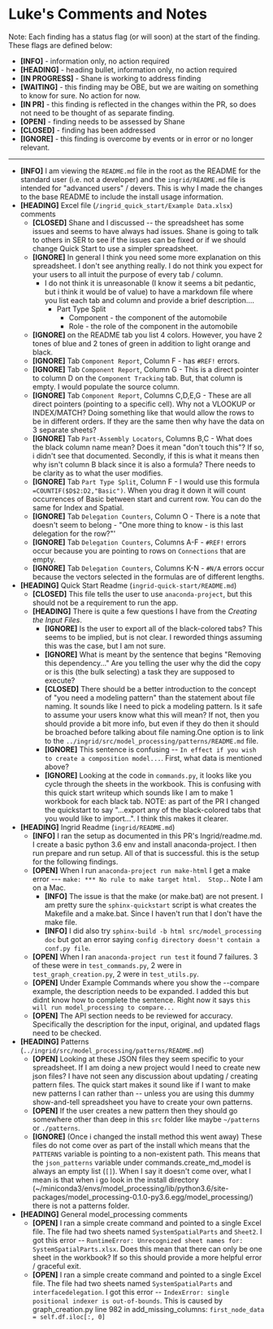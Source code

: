 # Luke's Comments and Notes

Note: Each finding has a status flag (or will soon) at the start of the finding. These flags are defined below:
* **[INFO]** - information only, no action required
* **[HEADING]** - heading bullet, information only, no action required
* **[IN PROGRESS]** - Shane is working to address finding
* **[WAITING]** - this finding may be OBE, but we are waiting on something to know for sure. No action for now.
* **[IN PR]** - this finding is reflected in the changes within the PR, so does not need to be thought of as separate finding.
* **[OPEN]** - finding needs to be assessed by Shane
* **[CLOSED]** - finding has been addressed
* **[IGNORE]** - this finding is overcome by events or in error or no longer relevant. 
---
* **[INFO]** I am viewing the `README.md` file in the root as the README for the standard user (i.e. not a developer) and the `ingrid/README.md` file is intended for "advanced users" / devers. This is why I made the changes to the base README to include the install usage information.    
* **[HEADING]** Excel file (`/ingrid_quick_start/Example Data.xlsx`) comments
  * **[CLOSED]** Shane and I discussed -- the spreadsheet has some issues and seems to have always had issues. Shane is going to talk to others in SER to see if the issues can be fixed or if we should change Quick Start to use a simpler spreadsheet. 
  * **[IGNORE]** In general I think you need some more explanation on this spreadsheet. I don't see anything really. I do not think you expect for your users to all intuit the purpose of every tab / column.
    * I do not think it is unreasonable (I know it seems a bit pedantic, but i think it would be of value) to have a markdown file where you list each tab and column and provide a brief description....
       * Part Type Split
         * Component - the component of the automobile 
         * Role - the role of the component in the automobile          
  * **[IGNORE]** on the README tab you list 4 colors. However, you have 2 tones of blue and 2 tones of green in addition to light orange and black. 
  * **[IGNORE]** Tab `Component Report`, Column F - has `#REF!` errors. 
  * **[IGNORE]** Tab `Component Report`, Column G - This is a direct pointer to column D on the `Component Tracking` tab. But, that column is empty. I would populate the source column. 
  * **[IGNORE]** Tab `Component Report`, Columns C,D,E,G - These are all direct pointers (pointing to a specific cell). Why not a VLOOKUP or INDEX/MATCH? Doing something like that would allow the rows to be in different orders. If they are the same then why have the data on 3 separate sheets?
  * **[IGNORE]** Tab `Part-Assembly Locators`, Columns B,C - What does the black column name mean? Does it mean "don't touch this"? If so, i didn't see that documented. Secondly, if this is what it means then why isn't column B black since it is also a formula? There needs to be clarity as to what the user modifies.  
  * **[IGNORE]** Tab `Part Type Split`, Column F - I would use this formula `=COUNTIF($D$2:D2,"Basic")`. When you drag it down it will count occurrences of Basic between start and current row. You can do the same for Index and Spatial. 
  * **[IGNORE]** Tab `Delegation Counters`, Column O - There is a note that doesn't seem to belong - "One more thing to know - is this last delegation for the row?"'
  * **[IGNORE]** Tab `Delegation Counters`, Columns A-F - `#REF!` errors occur because you are pointing to rows on `Connections` that are empty.
  * **[IGNORE]** Tab `Delegation Counters`, Columns K-N - `#N/A` errors occur because the vectors selected in the formulas are of different lengths. 
* **[HEADING]** Quick Start Readme (`ingrid-quick-start/README.md`)
  * **[CLOSED]** This file tells the user to use `anaconda-project`, but this should not be a requirement to run the app.
  * **[HEADING]** There is quite a few questions I have from the _Creating the Input Files_.   
    * **[IGNORE]** Is the user to export all of the black-colored tabs? This seems to be implied, but is not clear. I reworded things assuming this was the case, but I am not sure.
    * **[IGNORE]** What is meant by the sentence that begins "Removing this dependency..." Are you telling the user why the did the copy or is this (the bulk selecting) a task they are supposed to execute?
    * **[CLOSED]** There should be a better introduction to the concept of "you need a modeling pattern" than the statement about file naming. It sounds like I need to pick a modeling pattern. Is it safe to assume your users know what this will mean? If not, then you should provide a bit more info, but even if they do then it should be broached before talking about file naming.One option is to link to the `../ingrid/src/model_processing/patterns/README.md` file.
    * **[IGNORE]** This sentence is confusing -- `In effect if you wish to create a composition model...`.  First, what data is mentioned above?
    * **[IGNORE]** Looking at the code in `commands.py`, it looks like you cycle through the sheets in the workbook. This is confusing with this quick start writeup which sounds like I am to make 1 workbook for each black tab. NOTE: as part of the PR I changed the quickstart to say "...export any of the black-colored tabs that you would like to import...". I think this makes it clearer.   
* **[HEADING]** Ingrid Readme (`ingrid/README.md`)
  * **[INFO]** I ran the setup as documented in this PR's Ingrid/readme.md. I create a basic python 3.6 env and install anaconda-project. I then run prepare and run setup. All of that is successful. this is the setup for the following findings.
  * **[OPEN]** When I run `anaconda-project run make-html` I get a make error --- `make: *** No rule to make target html.  Stop.`. Note I am on a Mac.   
    * **[INFO]** The issue is that the make (or make.bat) are not present. I am pretty sure the `sphinx-quickstart` script is what creates the Makefile and a make.bat. Since I haven't run that I don't have the make file. 
    * **[INFO]** I did also try `sphinx-build -b html src/model_processing doc` but got an error saying `config directory doesn't contain a conf.py file`. 
  * **[OPEN]** When I ran `anaconda-project run test` it found 7 failures. 3 of these were in `test_commands.py`, 2 were in `test_graph_creation.py`, 2 were in `test_utils.py`.
  * **[OPEN]** Under Example Commands where you show the --compare example, the description needs to be expanded. I added this but didnt know how to complete the sentence. Right now it says `this will run model_processing to compare...`
  * **[OPEN]** The API section needs to be reviewed for accuracy. Specifically the description for the input, original, and updated flags need to be checked.    
* **[HEADING]** Patterns (`../ingrid/src/model_processing/patterns/README.md`)
  * **[OPEN]** Looking at these JSON files they seem specific to your spreadsheet. If I am doing a new project would I need to create new json files? I have not seen any discussion about updating / creating pattern files. The quick start makes it sound like if I want to make new patterns I can rather than -- unless you are using this dummy show-and-tell spreadsheet you have to create your own patterns. 
  * **[OPEN]** If the user creates a new pattern then they should go somewhere other than deep in this `src` folder like maybe `~/patterns` or `./patterns`.
  * **[IGNORE]** (Once i changed the install method this went away) These files do not come over as part of the install which means that the `PATTERNS` variable is pointing to a non-existent path. This means that the `json_patterns` variable under commands.create_md_model is always an empty list (`[]`).  When I say it doesn't come over, what I mean is that when i go look in the install directory (~/miniconda3/envs/model_processing/lib/python3.6/site-packages/model_processing-0.1.0-py3.6.egg/model_processing/) there is not a patterns folder.  
* **[HEADING]** General model_processing comments
  * **[OPEN]** I ran a simple create command and pointed to a single Excel file. The file had two sheets named `SystemSpatialParts` and `Sheet2`. I got this error -- `RuntimeError: Unrecognized sheet names for: SystemSpatialParts.xlsx`.  Does this mean that there can only be one sheet in the workbook? If so this should provide a more helpful error / graceful exit. 
  * **[OPEN]** I ran a simple create command and pointed to a single Excel file. The file had two sheets named `SystemSpatialParts` and `interfacedelegation`. I got this error -- `IndexError: single positional indexer is out-of-bounds`.  This is caused by graph_creation.py line 982 in add_missing_columns: `first_node_data = self.df.iloc[:, 0]`
